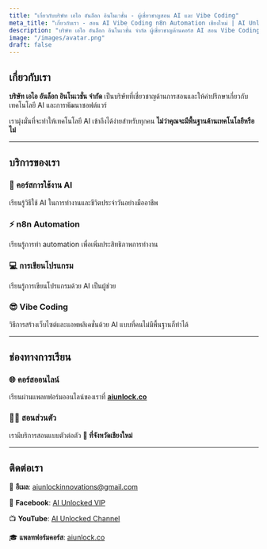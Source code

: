 ```yaml
---
title: "เกี่ยวกับบริษัท เอไอ อันล็อก อินโนเวชั่น - ผู้เชี่ยวชาญสอน AI และ Vibe Coding"
meta_title: "เกี่ยวกับเรา - สอน AI Vibe Coding n8n Automation เชียงใหม่ | AI Unlocked"
description: "บริษัท เอไอ อันล็อก อินโนเวชั่น จำกัด ผู้เชี่ยวชาญด้านคอร์ส AI สอน Vibe Coding n8n automation ใช้ AI เขียนโปรแกรม ออนไลน์และออนไซต์ที่เชียงใหม่"
image: "/images/avatar.png"
draft: false
---
```


## เกี่ยวกับเรา

**บริษัท เอไอ อันล็อก อินโนเวชั่น จำกัด** เป็นบริษัทที่เชี่ยวชาญด้านการสอนและให้คำปรึกษาเกี่ยวกับเทคโนโลยี AI และการพัฒนาซอฟต์แวร์

เรามุ่งมั่นที่จะทำให้เทคโนโลยี AI เข้าถึงได้ง่ายสำหรับทุกคน **ไม่ว่าคุณจะมีพื้นฐานด้านเทคโนโลยีหรือไม่**

---

## บริการของเรา

### 🤖 คอร์สการใช้งาน AI
เรียนรู้วิธีใช้ AI ในการทำงานและชีวิตประจำวันอย่างมืออาชีพ

### ⚡ n8n Automation
เรียนรู้การทำ automation เพื่อเพิ่มประสิทธิภาพการทำงาน

### 💻 การเขียนโปรแกรม
เรียนรู้การเขียนโปรแกรมด้วย AI เป็นผู้ช่วย

### 😎 Vibe Coding
วิธีการสร้างเว็บไซต์และแอพพลิเคชั่นด้วย AI แบบที่คนไม่มีพื้นฐานก็ทำได้

---

## ช่องทางการเรียน

### 🌐 คอร์สออนไลน์
เรียนผ่านแพลทฟอร์มออนไลน์ของเราที่ **[aiunlock.co](https://aiunlock.co/)**

### 👨‍🏫 สอนส่วนตัว
เรามีบริการสอนแบบตัวต่อตัว **📍 ที่จังหวัดเชียงใหม่**

---

## ติดต่อเรา

📧 **อีเมล**: [aiunlockinnovations@gmail.com](mailto:aiunlockinnovations@gmail.com)

📘 **Facebook**: [AI Unlocked VIP](https://www.facebook.com/aiunlockedvip)

📺 **YouTube**: [AI Unlocked Channel](https://www.youtube.com/@AIUnlocked168)

🎓 **แพลทฟอร์มคอร์ส**: [aiunlock.co](https://aiunlock.co/)
